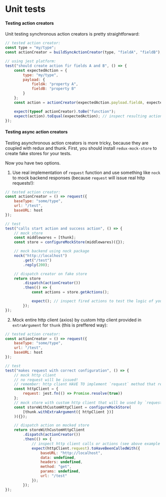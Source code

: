 # Unit tests

#### Testing action creators

Unit testing synchronous action creators is pretty straightforward:

```js
// tested action creator:
const type = "my/type";
const actionCreator = buildSyncActionCreator(type, "fieldA", "fieldB");

// using jest platform:
test("should create action fir fields A and B", () => {
    const expectedAction = {
        type: "my/type",
        payload: {
            fieldA: "property A",
            fieldB: "property B"
        }
    };
    const action = actionCreator(expectedAction.payload.fieldA, expectedAction.payload.fieldB); // use it in isolation

    expect(typeof actionCreator).toBe("function");
    expect(action).toEqual(expectedAction); // inspect resulting action
});
```

#### Testing async action creators

Testing asynchronous action creators is more tricky, because they are coupled with redux and thunk.
First, you should install `redux-mock-store` to create fake stores for your tests.

Now you have two options.

1. Use real implementation of `request` function and use something like `nock` to mock
backend responses (because `request` will issue real http requests!):

```js
// tested action creator:
const actionCreator = () => request({
    baseType: "some/type",
    url: "/test",
    baseURL: host
});

// test
test("calls start action and success action", () => {
    // mock store
    const middlewares = [thunk];
    const store = configureMockStore(middlewares)({});

    // mock backend using nock package
    nock("http://localhost")
        .get("/test")
        .reply(200);

    // dispatch creator on fake store
    return store
        .dispatch(actionCreator())
        .then(() => {
            const actions = store.getActions();

            expect(); // inspect fired actions to test the logic of your action creator
        });
});
```

2. Mock entire http client (axios) by custom http client provided in `extraArgument` for `thunk` (this is preffered way):

```js
// tested action creator:
const actionCreator = () => request({
    baseType: "some/type",
    url: "/test",
    baseURL: host
});

// test
test("makes request with correct configuration", () => {
    // mock http client
    // no request will be issued!
    // remember: http client HAVE TO implement `request` method that returns a promise!
    const httpClient = {
        request: jest.fn(() => Promise.resolve(true))
    };
    // mock store with custom http client that will be used by `request` function instead of axios
    const storeWithCustomHttpClient = configureMockStore(
        [thunk.withExtraArgument({ httpClient })]
    )({});

    // dispatch action on mocked store
    return storeWithCustomHttpClient
        .dispatch(actionCreator())
        .then(() => {
            // inspect http client calls or actions (see above example for details)
            expect(httpClient.request).toHaveBeenCalledWith({
                baseURL: "http://localhost",
                data: undefined,
                headers: undefined,
                method: "get",
                params: undefined,
                url: "/test"
            });
        });
});
```